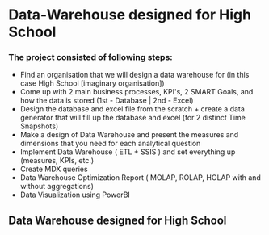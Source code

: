 # Data-Warehouse designed for High School

### The project consisted of following steps:
- Find an organisation that we will design a data warehouse for (in this case High School [imaginary organisation])
- Come up with 2 main business processes, KPI's, 2 SMART Goals, and how the data is stored (1st - Database | 2nd - Excel)
- Design the database and excel file from the scratch + create a data generator that will fill up the database and excel (for 2 distinct Time Snapshots)
- Make a design of Data Warehouse and present the measures and dimensions that you need for each analytical question
- Implement Data Warehouse ( ETL + SSIS ) and set everything up (measures, KPIs, etc.)
- Create MDX queries
- Data Warehouse Optimization Report ( MOLAP, ROLAP, HOLAP with and without aggregations)
- Data Visualization using PowerBI

## Data Warehouse designed for High School


